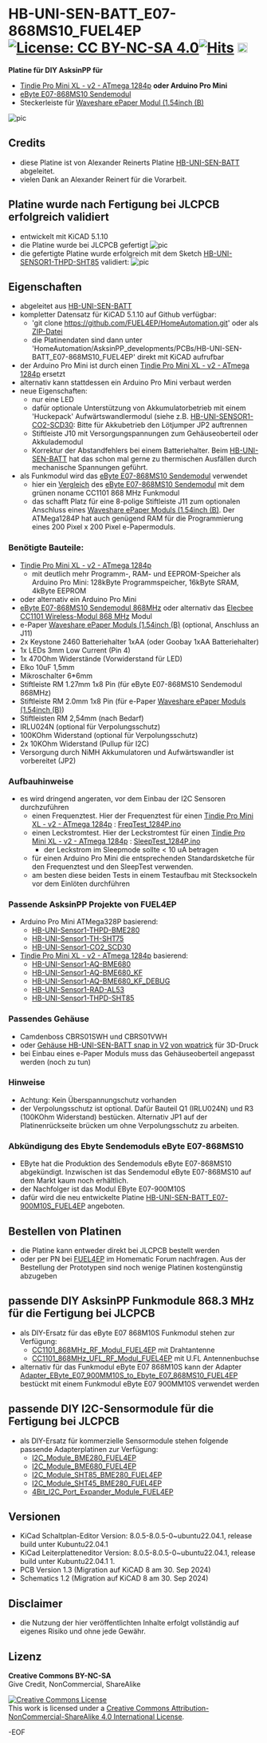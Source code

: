 # HB-UNI-SEN-BATT_E07-868MS10_FUEL4EP [![License: CC BY-NC-SA 4.0](https://img.shields.io/badge/License-CC%20BY--NC--SA%204.0-lightgrey.svg)](https://creativecommons.org/licenses/by-nc-sa/4.0/)[![Hits](https://hits.seeyoufarm.com/api/count/incr/badge.svg?url=https%3A%2F%2Fgithub.com%2FFUEL4EP%2FHomeAutomation%2Ftree%2Fmaster%2FAsksinPP_developments%2FPCBs%2FHB-UNI-SEN-BATT_E07-868MS10_FUEL4EP&count_bg=%2379C83D&title_bg=%23555555&icon=&icon_color=%23E7E7E7&title=hits&edge_flat=false)](https://hits.seeyoufarm.com) <a href='https://ko-fi.com/FUEL4EP' target='_blank'><img height='20' style='border:0px;height:20px;' src='https://cdn.ko-fi.com/cdn/kofi1.png?v=2' border='0' alt='Buy Me a Coffee at ko-fi.com' /></a>

**Platine für DIY AsksinPP für**
- [Tindie Pro Mini XL - v2 - ATmega 1284p](https://www.tindie.com/products/prominimicros/pro-mini-xl-v2-atmega-1284p/) **oder Arduino Pro Mini**
- [eByte E07-868MS10 Sendemodul](https://www.rcscomponents.kiev.ua/datasheets/e07-868ms10_usermanual_en_v1_20.pdf)
- Steckerleiste für [Waveshare ePaper Modul (1.54inch (B)](https://www.waveshare.com/product/1.54inch-e-paper-module.htm)

![pic](PNGs/HB-UNI-SEN-BATT_E07-868MS10_FUEL4EP_top_view.png)

## Credits

- diese Platine ist von Alexander Reinerts Platine [HB-UNI-SEN-BATT](https://github.com/alexreinert/PCB/tree/master/HB-UNI-SEN-BATT) abgeleitet.
- vielen Dank an Alexander Reinert für die Vorarbeit.

## Platine wurde nach Fertigung bei JLCPCB erfolgreich validiert

- entwickelt mit KiCAD 5.1.10
- die Platine wurde bei JLCPCB gefertigt
![pic](Pictures_of_JLCPCB_prototypes/HB-UNI-SEN-BATT_E07-868MS10_FUEL4EP_PCB.png)
- die gefertigte Platine wurde erfolgreich mit dem Sketch [HB-UNI-SENSOR1-THPD-SHT85](https://github.com/FUEL4EP/HomeAutomation/tree/master/AsksinPP_developments/sketches/HB-UNI-Sensor1-THPD-SHT85) validiert:
![pic](Pictures_of_JLCPCB_prototypes/HB-UNI-Sensor1-THPD-SHT85_build_with_HB-UNI-SEN-BATT_E07-868MS10_FUEL4EP_PCB.png)


## Eigenschaften

- abgeleitet aus [HB-UNI-SEN-BATT](https://github.com/alexreinert/PCB/tree/master/HB-UNI-SEN-BATT)
- kompletter Datensatz für KiCAD 5.1.10 auf Github verfügbar:
    + 'git clone https://github.com/FUEL4EP/HomeAutomation.git' oder als [ZIP-Datei](https://github.com/FUEL4EP/HomeAutomation/archive/refs/heads/master.zip)
    + die Platinendaten sind dann unter 'HomeAutomation/AsksinPP_developments/PCBs/HB-UNI-SEN-BATT_E07-868MS10_FUEL4EP' direkt mit KiCAD aufrufbar
- der Arduino Pro Mini ist durch einen [Tindie Pro Mini XL - v2 - ATmega 1284p](https://www.tindie.com/products/prominimicros/pro-mini-xl-v2-atmega-1284p/) ersetzt
- alternativ kann stattdessen ein Arduino Pro Mini verbaut werden
- neue Eigenschaften:
    + nur eine LED
    + dafür optionale Unterstützung von Akkumulatorbetrieb mit einem 'Huckepack' Aufwärtswandlermodul (siehe z.B. [HB-UNI-SENSOR1-CO2-SCD30](https://github.com/FUEL4EP/HomeAutomation/tree/master/AsksinPP_developments/sketches/HB-UNI-Sensor1-CO2_SCD30): Bitte für Akkubetrieb den Lötjumper JP2 auftrennen
    + Stiftleiste J10 mit Versorgungspannungen zum Gehäuseoberteil oder Akkulademodul
    + Korrektur der Abstandfehlers bei einem Batteriehalter. Beim [HB-UNI-SEN-BATT](https://github.com/alexreinert/PCB/tree/master/HB-UNI-SEN-BATT) hat das schon mal gerne zu thermischen Ausfällen durch mechanische Spannungen geführt.
- als Funkmodul wird das [eByte E07-868MS10 Sendemodul](https://www.rcscomponents.kiev.ua/datasheets/e07-868ms10_usermanual_en_v1_20.pdf) verwendet
    - hier ein [Vergleich](https://nurazur.wordpress.com/2020/10/06/tino-mit-cc1101-funkmodul-link-budget/) des [eByte E07-868MS10 Sendemodul](https://www.rcscomponents.kiev.ua/datasheets/e07-868ms10_usermanual_en_v1_20.pdf) mit dem grünen noname CC1101 868 MHz Funkmodul
    - das schafft Platz für eine 8-polige Stiftleiste J11 zum optionalen Anschluss eines [Waveshare ePaper Moduls (1.54inch (B)](https://www.waveshare.com/product/1.54inch-e-paper-module.htm). Der ATMega1284P hat auch genügend RAM für die Programmierung eines 200 Pixel x 200 Pixel e-Papermoduls.

### Benötigte Bauteile:
* [Tindie Pro Mini XL - v2 - ATmega 1284p](https://www.tindie.com/products/prominimicros/pro-mini-xl-v2-atmega-1284p/)
    - mit deutlich mehr Programm-, RAM- und EEPROM-Speicher als Arduino Pro Mini: 128kByte Programmspeicher, 16kByte SRAM, 4kByte EEPROM
* oder alternativ ein Arduino Pro Mini
* [eByte E07-868MS10 Sendemodul 868MHz](https://www.elecbee.com/de-24376-E07-868MS10-CC1101-Stamp-Hole-Antenna-IoT-UHF-1000m-868MHz-SPI-10dBm-Wireless-Transmitter-Transceiver-RF-Module) oder alternativ das [Elecbee CC1101 Wireless-Modul 868 MHz](https://www.elecbee.com/de-24507-CC1101-Wireless-Module-868MHz-Digital-Transmission-Receiving-Industrial-grade-RF-Communication-Transparent-Transmission) Modul
* e-Paper [Waveshare ePaper Moduls (1.54inch (B)](https://www.waveshare.com/product/1.54inch-e-paper-module.htm) (optional, Anschluss an J11)
* 2x Keystone 2460 Batteriehalter 1xAA (oder Goobay 1xAA Batteriehalter)
* 1x LEDs 3mm Low Current (Pin 4)
* 1x 470Ohm Widerstände (Vorwiderstand für LED)
* Elko 10uF 1,5mm
* Mikroschalter 6*6mm
* Stiftleiste RM 1.27mm 1x8 Pin (für eByte E07-868MS10 Sendemodul 868MHz)
* Stiftleiste RM 2.0mm 1x8 Pin (für e-Paper [Waveshare ePaper Moduls (1.54inch (B)](https://www.waveshare.com/product/1.54inch-e-paper-module.htm))
* Stiftleisten RM 2,54mm (nach Bedarf)
* IRLU024N (optional für Verpolungsschutz)
* 100KOhm Widerstand (optional für Verpolungsschutz)
* 2x 10KOhm Widerstand (Pullup für I2C)
* Versorgung durch NiMH Akkumulatoren und Aufwärtswandler ist vorbereitet (JP2)


### Aufbauhinweise

- es wird dringend angeraten, vor dem Einbau der I2C Sensoren durchzuführen
    + einen Frequenztest. Hier der Frequenztest für einen [Tindie Pro Mini XL - v2 - ATmega 1284p](https://www.tindie.com/products/prominimicros/pro-mini-xl-v2-atmega-1284p/) : [FreqTest_1284P.ino](../Supplements/FreqTest_1284P/FreqTest_1284P.ino)
    + einen Leckstromtest. Hier der Leckstromtest für einen [Tindie Pro Mini XL - v2 - ATmega 1284p](https://www.tindie.com/products/prominimicros/pro-mini-xl-v2-atmega-1284p/) : [SleepTest_1284P.ino](../Supplements/SleepTest_1284P/SleepTest_1284P.ino)
        + der Leckstrom im Sleepmode sollte < 10 uA betragen
    + für einen Arduino Pro Mini die entsprechenden Standardsketche für den Frequenztest und den SleepTest verwenden.
    + am besten diese beiden Tests in einem Testaufbau mit Stecksockeln vor dem Einlöten durchführen
    
### Passende AsksinPP Projekte von FUEL4EP
- Arduino Pro Mini ATMega328P basierend:
    + [HB-UNI-Sensor1-THPD-BME280](https://github.com/FUEL4EP/HomeAutomation/tree/master/AsksinPP_developments/sketches/HB-UNI-Sensor1-THPD-BME280)
    + [HB-UNI-Sensor1-TH-SHT75](https://github.com/FUEL4EP/HomeAutomation/tree/master/AsksinPP_developments/sketches/HB-UNI-Sensor1-TH-SHT75)
     + [HB-UNI-Sensor1-CO2_SCD30](https://github.com/FUEL4EP/HomeAutomation/tree/master/AsksinPP_developments/sketches/HB-UNI-Sensor1-CO2_SCD30)
- [Tindie Pro Mini XL - v2 - ATmega 1284p](https://www.tindie.com/products/prominimicros/pro-mini-xl-v2-atmega-1284p/) basierend:
     + [HB-UNI-Sensor1-AQ-BME680](https://github.com/FUEL4EP/HomeAutomation/tree/master/AsksinPP_developments/sketches/HB-UNI-Sensor1-AQ-BME680)
    + [HB-UNI-Sensor1-AQ-BME680_KF](https://github.com/FUEL4EP/HomeAutomation/tree/master/AsksinPP_developments/sketches/HB-UNI-Sensor1-AQ-BME680_KF)
    + [HB-UNI-Sensor1-AQ-BME680_KF_DEBUG](https://github.com/FUEL4EP/HomeAutomation/tree/master/AsksinPP_developments/sketches/HB-UNI-Sensor1-AQ-BME680_KF_DEBUG)
    + [HB-UNI-Sensor1-RAD-AL53](https://github.com/FUEL4EP/HomeAutomation/tree/master/AsksinPP_developments/sketches/HB-UNI-Sensor1-RAD-AL53)
    + [HB-UNI-Sensor1-THPD-SHT85](https://github.com/FUEL4EP/HomeAutomation/tree/master/AsksinPP_developments/sketches/HB-UNI-Sensor1-THPD-SHT85)

### Passendes Gehäuse
* Camdenboss CBRS01SWH und CBRS01VWH
* oder [Gehäuse HB-UNI-SEN-BATT snap in V2 von wpatrick](https://www.thingiverse.com/thing:3540481) für 3D-Druck
* bei Einbau eines e-Paper Moduls muss das Gehäuseoberteil angepasst werden (noch zu tun)

### Hinweise
* Achtung: Kein Überspannungschutz vorhanden
* der Verpolungsschutz ist optional. Dafür Bauteil Q1 (IRLU024N) und R3 (100KOhm Widerstand) bestücken. Alternativ JP1 auf der Platinenrückseite brücken um ohne Verpolungsschutz zu arbeiten.

### Abkündigung des Ebyte Sendemoduls eByte E07-868MS10
- EByte hat die Produktion des Sendemoduls eByte E07-868MS10 abgekündigt. Inzwischen ist das Sendemodul eByte E07-868MS10 auf dem Markt kaum noch erhältlich.
- der Nachfolger ist das Modul EByte E07-900M10S 
- dafür wird die neu entwickelte Platine [HB-UNI-SEN-BATT_E07-900M10S_FUEL4EP](https://github.com/FUEL4EP/HomeAutomation/tree/master/AsksinPP_developments/PCBs/HB-UNI-SEN-BATT_E07-900M10S_FUEL4EP) angeboten.


## Bestellen von Platinen

- die Platine kann entweder direkt bei JLCPCB bestellt werden
- oder per PN bei [FUEL4EP](https://homematic-forum.de/forum/ucp.php?i=pm&mode=compose&u=20685) im Homematic Forum nachfragen. Aus der Bestellung der Prototypen sind noch wenige Platinen kostengünstig abzugeben

## passende DIY AsksinPP Funkmodule 868.3 MHz für die Fertigung bei JLCPCB
- als DIY-Ersatz für das eByte E07 868M10S Funkmodul stehen zur Verfügung:
	-  [CC1101_868MHz_RF_Modul_FUEL4EP](https://github.com/FUEL4EP/HomeAutomation/tree/master/AsksinPP_developments/PCBs/CC1101_868MHz_RF_Modul_FUEL4EP) mit Drahtantenne
	- [CC1101_868MHz_UFL_RF_Modul_FUEL4EP](https://github.com/FUEL4EP/HomeAutomation/tree/master/AsksinPP_developments/PCBs/CC1101_868MHz_UFL_RF_Modul_FUEL4EP) mit U.FL Antennenbuchse
- alternativ für das Funkmodul eByte E07 868M10S kann der Adapter [Adapter_EByte_E07_900MM10S_to_Ebyte_E07_868MS10_FUEL4EP](https://github.com/FUEL4EP/HomeAutomation/tree/master/AsksinPP_developments/PCBs/Adapter_EByte_E07_900MM10S_to_Ebyte_E07_868MS10_FUEL4EP) bestückt mit einem Funkmodul eByte E07 900MM10S verwendet werden 
	
## passende DIY I2C-Sensormodule für die Fertigung bei JLCPCB
- als DIY-Ersatz für kommerzielle Sensormodule stehen folgende passende Adapterplatinen zur Verfügung:
	- [I2C_Module_BME280_FUEL4EP](https://github.com/FUEL4EP/HomeAutomation/tree/master/AsksinPP_developments/PCBs/I2C_Module_BME280_FUEL4EP)
	- [I2C_Module_BME680_FUEL4EP](https://github.com/FUEL4EP/HomeAutomation/tree/master/AsksinPP_developments/PCBs/I2C_Module_BME680_FUEL4EP)
	- [I2C_Module_SHT85_BME280_FUEL4EP](https://github.com/FUEL4EP/HomeAutomation/tree/master/AsksinPP_developments/PCBs/I2C_Module_SHT85_BME280_FUEL4EP)
	- [I2C_Module_SHT45_BME280_FUEL4EP](https://github.com/FUEL4EP/HomeAutomation/tree/master/AsksinPP_developments/PCBs/I2C_Module_SHT45_BME280_FUEL4EP)
	- [4Bit_I2C_Port_Expander_Module_FUEL4EP](https://github.com/FUEL4EP/HomeAutomation/tree/master/AsksinPP_developments/PCBs/4Bit_I2C_Port_Expander_Module_FUEL4EP)


## Versionen
- KiCad Schaltplan-Editor Version: 8.0.5-8.0.5-0~ubuntu22.04.1, release build unter Kubuntu22.04.1
- KiCad Leiterplatteneditor Version: 8.0.5-8.0.5-0~ubuntu22.04.1, release build unter Kubuntu22.04.1 1.
- PCB Version 1.3 (Migration auf KiCAD 8 am 30. Sep 2024)
- Schematics  1.2 (Migration auf KiCAD 8 am 30. Sep 2024)

## Disclaimer

-   die Nutzung der hier veröffentlichten Inhalte erfolgt vollständig auf eigenes Risiko und ohne jede Gewähr.

## Lizenz 

**Creative Commons BY-NC-SA**<br>
Give Credit, NonCommercial, ShareAlike

<a rel="license" href="http://creativecommons.org/licenses/by-nc-sa/4.0/"><img alt="Creative Commons License" style="border-width:0" src="https://i.creativecommons.org/l/by-nc-sa/4.0/88x31.png" /></a><br />This work is licensed under a <a rel="license" href="http://creativecommons.org/licenses/by-nc-sa/4.0/">Creative Commons Attribution-NonCommercial-ShareAlike 4.0 International License</a>.


-EOF
	

